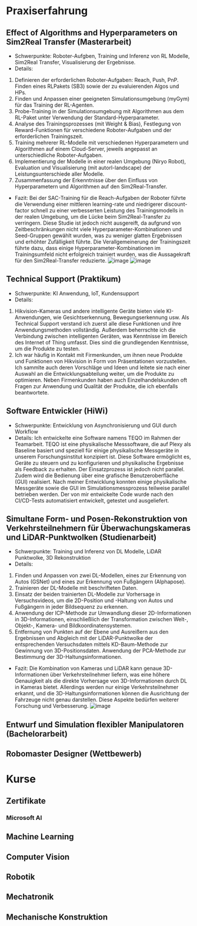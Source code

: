 # Praxiserfahrung

## Effect of Algorithms and Hyperparameters on Sim2Real Transfer (Masterarbeit)
- Schwerpunkte: Roboter-Aufgben, Training und Inferenz von RL Modelle, Sim2Real Transfer, Visualisierung der Ergebnisse.
- Details:
1. Definieren der erforderlichen Roboter-Aufgaben: Reach, Push, PnP. Finden eines RLPakets (SB3) sowie der zu evaluierenden Algos und HPs.
2. Finden und Anpassen einer geeigneten Simulationsumgebung (myGym) für das Training der RL-Agenten.
3. Probe-Training in der Simulationsumgebung mit Algorithmen aus dem RL-Paket unter Verwendung der Standard-Hyperparameter.
4. Analyse des Trainingsprozesses (mit Weight & Bias), Festlegung von Reward-Funktionen für verschiedene Roboter-Aufgaben und der erforderlichen Trainingszeit.
5. Training mehrerer RL-Modelle mit verschiedenen Hyperparametern und Algorithmen auf einem Cloud-Server, jeweils angepasst an unterschiedliche Roboter-Aufgaben.
6. Implementierung der Modelle in einer realen Umgebung (Niryo Robot), Evaluation und Visualisierung (mit autorl-landscape) der Leistungsunterschiede aller Modelle.
7. Zusammenfassung der Erkenntnisse über den Einfluss von Hyperparametern und Algorithmen auf den Sim2Real-Transfer.
- Fazit:
  Bei der SAC-Training für die Reach-Aufgaben der Roboter führte die Verwendung einer mittleren learning-rate und niedrigerer discount-factor schnell zu einer verbesserten Leistung des Trainingsmodells in der realen Umgebung, um die Lücke beim Sim2Real-Transfer zu verringern. Diese Studie ist jedoch nicht ausgereift, da aufgrund von Zeitbeschränkungen nicht viele Hyperparameter-Kombinationen und Seed-Gruppen gewählt wurden, was zu weniger glatten Ergebnissen und erhöhter Zufälligkeit führte. Die Verallgemeinerung der Trainingszeit führte dazu, dass einige Hyperparameter-Kombinationen im Trainingsumfeld nicht erfolgreich trainiert wurden, was die Aussagekraft für den Sim2Real-Transfer reduzierte.
![image](https://github.com/engineerkong/Learning_Notes/assets/89781823/133bc288-7434-4ce3-b782-0e7ff6f3b43c)
![image](https://github.com/engineerkong/Learning_Notes/assets/89781823/fb065914-6584-447a-8064-cc022dcaed1c)

## Technical Support (Praktikum)
- Schwerpunkte: KI Anwendung, IoT, Kundensupport
- Details:
1. Hikvision-Kameras und andere intelligente Geräte bieten viele KI-Anwendungen, wie Gesichtserkennung, Bewegungserkennung usw. Als Technical Support verstand ich zuerst alle diese Funktionen und ihre Anwendungsmethoden vollständig. Außerdem beherrschte ich die Verbindung zwischen intelligenten Geräten, was Kenntnisse im Bereich des Internet of Thing umfasst. Dies sind die grundlegenden Kenntnisse, um die Produkte zu testen.
2. Ich war häufig in Kontakt mit Firmenkunden, um ihnen neue Produkte und Funktionen von Hikvision in Form von Präsentationen vorzustellen. Ich sammlte auch deren Vorschläge und Ideen und leitete sie nach einer Auswahl an die Entwicklungsabteilung weiter, um die Produkte zu optimieren. Neben Firmenkunden haben auch Einzelhandelskunden oft Fragen zur Anwendung und Qualität der Produkte, die ich ebenfalls beantwortete.

## Software Entwickler (HiWi)
- Schwerpunkte: Entwicklung von Asynchronisierung und GUI durch Workflow
- Details:
  Ich entwickelte eine Software namens TEQO im Rahmen der Teamarbeit. TEQO ist eine physikalische Messsoftware, die auf Plexy als Baseline basiert und speziell für einige physikalische Messgeräte in unserem Forschungsinstitut konzipiert ist. Diese Software ermöglicht es, Geräte zu steuern und zu konfigurieren und physikalische Ergebnisse als Feedback zu erhalten. Der Einsatzprozess ist jedoch nicht parallel. Zudem wird die Bedienung über eine grafische Benutzeroberfläche (GUI) realisiert. Nach meiner Entwicklung konnten einige physikalische Messgeräte sowie die GUI im Simulationsmessprozess teilweise parallel betrieben werden. Der von mir entwickelte Code wurde nach den CI/CD-Tests automatisiert entwickelt, getestet und ausgeliefert.

## Simultane Form- und Posen-Rekonstruktion von Verkehrsteilnehmern für Überwachungskameras und LiDAR-Punktwolken (Studienarbeit)
- Schwerpunkte: Training und Inferenz von DL Modelle, LiDAR Punktwolke, 3D Rekonstruktion
- Details:
1. Finden und Anpassen von zwei DL-Modellen, eines zur Erkennung von Autos (GSNet) und eines zur Erkennung von Fußgängern (Alphapose).
2. Trainieren der DL-Modelle mit beschrifteten Daten.
3. Einsatz der beiden trainierten DL-Modelle zur Vorhersage in Versuchsvideos, um die 2D-Position und -Haltung von Autos und Fußgängern in jeder Bildsequenz zu erkennen.
4. Anwendung der ICP-Methode zur Umwandlung dieser 2D-Informationen in 3D-Informationen, einschließlich der Transformation zwischen Welt-, Objekt-, Kamera- und Bildkoordinatensystemen.
5. Entfernung von Punkten auf der Ebene und Ausreißern aus den Ergebnissen und Abgleich mit der LiDAR-Punktwolke der entsprechenden Versuchsdaten mittels KD-Baum-Methode zur Gewinnung von 3D-Positionsdaten. Anwendung der PCA-Methode zur Bestimmung der 3D-Haltungsinformationen.
- Fazit:
  Die Kombination von Kameras und LiDAR kann genaue 3D-Informationen über Verkehrsteilnehmer liefern, was eine höhere Genauigkeit als die direkte Vorhersage von 3D-Informationen durch DL in Kameras bietet. Allerdings werden nur einige Verkehrsteilnehmer erkannt, und die 3D-Haltungsinformationen können die Ausrichtung der Fahrzeuge nicht genau darstellen. Diese Aspekte bedürfen weiterer Forschung und Verbesserung.
![image](https://github.com/engineerkong/Learning_Notes/assets/89781823/5155909d-08f9-46bc-9bbe-1b23cb709afd)

## Entwurf und Simulation flexibler Manipulatoren (Bachelorarbeit)

## Robomaster Designer (Wettbewerb)

# Kurse

## Zertifikate
### Microsoft AI

## Machine Learning

## Computer Vision

## Robotik

## Mechatronik

## Mechanische Konstruktion

